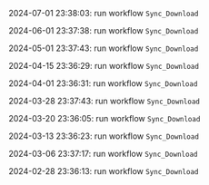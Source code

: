 2024-07-01 23:38:03: run workflow `Sync_Download` 

2024-06-01 23:37:38: run workflow `Sync_Download` 

2024-05-01 23:37:43: run workflow `Sync_Download` 

2024-04-15 23:36:29: run workflow `Sync_Download` 

2024-04-01 23:36:31: run workflow `Sync_Download` 

2024-03-28 23:37:43: run workflow `Sync_Download` 

2024-03-20 23:36:05: run workflow `Sync_Download` 

2024-03-13 23:36:23: run workflow `Sync_Download` 

2024-03-06 23:37:17: run workflow `Sync_Download` 

2024-02-28 23:36:13: run workflow `Sync_Download` 


